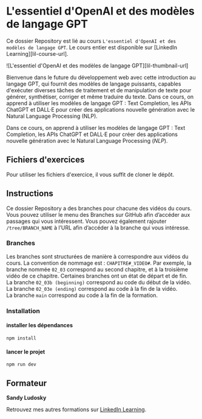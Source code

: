 # L'essentiel d'OpenAI et des modèles de langage GPT

Ce dossier Repository est lié au cours `L'essentiel d'OpenAI et des modèles de langage GPT`. Le cours entier est disponible sur [LinkedIn Learning][lil-course-url].

![L'essentiel d'OpenAI et des modèles de langage GPT][lil-thumbnail-url]

Bienvenue dans le future du développement web avec cette introduction au langage GPT, qui fournit des modèles de langage puissants, capables d'exécuter diverses tâches de traitement et de manipulation de texte pour générer, synthétiser, corriger et même traduire du texte.
Dans ce cours, on apprend à utiliser les modèles de langage GPT : Text Completion, les APIs ChatGPT et DALL·E pour créer des applications nouvelle génération avec le Natural Language Processing (NLP).

Dans ce cours, on apprend à utiliser les modèles de langage GPT : Text Completion, les APIs ChatGPT et DALL·E pour créer des applications nouvelle génération avec le Natural Language Processing (_NLP_).

## Fichiers d'exercices

Pour utiliser les fichiers d'exercice, il vous suffit de cloner le dépôt.

## Instructions

Ce dossier Repository a des branches pour chacune des vidéos du cours. Vous pouvez utiliser le menu des Branches sur GitHub afin d’accéder aux passages qui vous intéressent. Vous pouvez également rajouter `/tree/BRANCH_NAME` à l’URL afin d’accéder à la branche qui vous intéresse.

### Branches

Les branches sont structurées de manière à correspondre aux vidéos du cours. La convention de nommage est : `CHAPITRE#_VIDEO#`. Par exemple, la branche nommée `02_03` correspond au second chapitre, et à la troisième vidéo de ce chapitre. Certaines branches ont un état de départ et de fin.  
La branche `02_03b (beginning)` correspond au code du début de la vidéo.  
La branche `02_03e (ending)` correspond au code à la fin de la vidéo.  
La branche `main` correspond au code à la fin de la formation.

### Installation

#### installer les dépendances

`npm install`

#### lancer le projet

`npm run dev`

## Formateur

**Sandy Ludosky**

Retrouvez mes autres formations sur [LinkedIn Learning](https://www.linkedin.com/learning/instructors/sandy-ludosky).

[0]: # "Replace these placeholder URLs with actual course URLs"
[1]: # "End of FR-Instruction ###############################################################################################"
